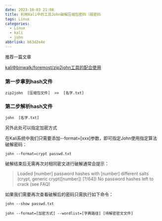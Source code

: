 ```yaml
---
date: 2023-10-03 21:08
title: 利用Kali中的工具John破解压缩包密码（弱密码
tags: Linux
categories:
  - Linux
  - kali
  - john
abbrlink: b63d2e4e
---
```


推荐一篇文章

[kali中binwalk/foremost/zip2john工具的配合使用](https://blog.csdn.net/mengmeng0510/article/details/120812017)

### 第一步拿到hash文件

```
zip2john  [压缩包文件]  >>  [名字.txt]
```

### 第二步解析hash文件

```
john  [名字.txt]
```

另外此处可以指定加密方式

在Kali系统中我们只需要添加--format=[xxx]参数，即可指定John使用指定算法破解密码：

```
john --format=crypt passwd.txt
```

破解结束后无需再次对相同密文进行破解通常会提示：

> Loaded [number] password hashes with [number] different salts (crypt, generic crypt([number]) [?/64])
> No password hashes left to crack (see FAQ)

如果我们需要再次查看破解后的密码只需执行如下命令：

```
john --show passwd.txt
```



```
john --format=[加密方式] --wordlist=[字典路径] [待解密密文文件]
```

